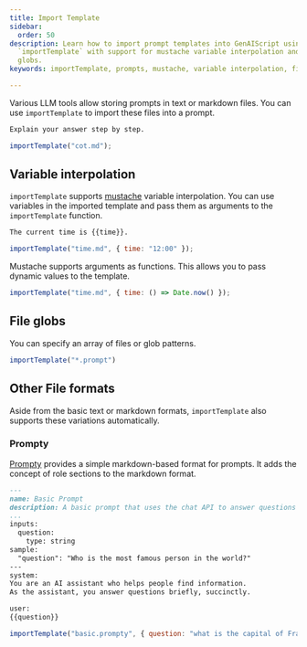```yaml
---
title: Import Template
sidebar:
  order: 50
description: Learn how to import prompt templates into GenAIScript using
  `importTemplate` with support for mustache variable interpolation and file
  globs.
keywords: importTemplate, prompts, mustache, variable interpolation, file globs

---
```


Various LLM tools allow storing prompts in text or markdown files.
You can use `importTemplate` to import these files into a prompt.

```markdown title="cot.md"
Explain your answer step by step.
```

```js title="tool.genai.mjs"
importTemplate("cot.md");
```

## Variable interpolation

`importTemplate` supports [mustache](https://mustache.github.io/) variable interpolation. You can use variables in the imported template and pass them as arguments to the `importTemplate` function.

```markdown title="time.md"
The current time is {{time}}.
```

```js title="tool.genai.mjs"
importTemplate("time.md", { time: "12:00" });
```

Mustache supports arguments as functions. This allows you to pass dynamic values to the template.

```js title="tool.genai.mjs"
importTemplate("time.md", { time: () => Date.now() });
```


## File globs

You can specify an array of files or glob patterns.

```js
importTemplate("*.prompt")
```

## Other File formats

Aside from the basic text or markdown formats, `importTemplate` also supports these variations automatically.

### Prompty

[Prompty](https://prompty.ai/) provides a simple markdown-based format for prompts. It adds the concept of role sections to the markdown format.

```markdown
---
name: Basic Prompt
description: A basic prompt that uses the chat API to answer questions
...
inputs:
  question:
    type: string
sample:
  "question": "Who is the most famous person in the world?"
---
system:
You are an AI assistant who helps people find information.
As the assistant, you answer questions briefly, succinctly. 

user:
{{question}}
```

```js title="tool.genai.mjs"
importTemplate("basic.prompty", { question: "what is the capital of France?" });
```
